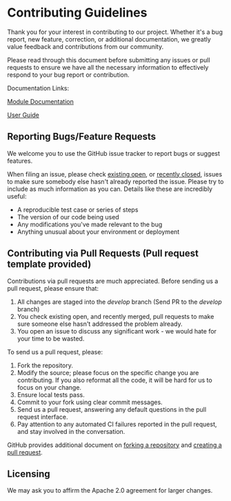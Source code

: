 # Contributing Guidelines

Thank you for your interest in contributing to our project. Whether it's a bug report, new feature, correction, or additional documentation, we greatly value feedback and contributions from our community.

Please read through this document before submitting any issues or pull requests to ensure we have all the necessary information to effectively respond to your bug report or contribution.

Documentation Links:

[Module Documentation](https://aws-quickstart.github.io/taskcat/)

[User Guide](https://aws-quickstart.github.io/auto-testing.html)

## Reporting Bugs/Feature Requests

We welcome you to use the GitHub issue tracker to report bugs or suggest features.

When filing an issue, please check [existing open](https://github.com/aws-quickstart/taskcat/issues), or [recently closed](https://github.com/aws-quickstart/taskcat/issues?q=is%3Aissue+is%3Aclosed), issues to make sure somebody else hasn't already reported the issue. Please try to include as much information as you can. Details like these are incredibly useful:

* A reproducible test case or series of steps
* The version of our code being used
* Any modifications you've made relevant to the bug
* Anything unusual about your environment or deployment

## Contributing via Pull Requests (Pull request template provided)
Contributions via pull requests are much appreciated. Before sending us a pull request, please ensure that:

1. All changes are staged into the *develop* branch (Send PR to the *develop* branch)
2. You check existing open, and recently merged, pull requests to make sure someone else hasn't addressed the problem already.
3. You open an issue to discuss any significant work - we would hate for your time to be wasted.

To send us a pull request, please:

1. Fork the repository.
2. Modify the source; please focus on the specific change you are contributing. If you also reformat all the code, it will be hard for us to focus on your change.
3. Ensure local tests pass.
4. Commit to your fork using clear commit messages.
5. Send us a pull request, answering any default questions in the pull request interface.
6. Pay attention to any automated CI failures reported in the pull request, and stay involved in the conversation.

GitHub provides additional document on [forking a repository](https://help.github.com/articles/fork-a-repo/) and [creating a pull request](https://help.github.com/articles/creating-a-pull-request/).

## Licensing
We may ask you to affirm the Apache 2.0 agreement for larger changes.
